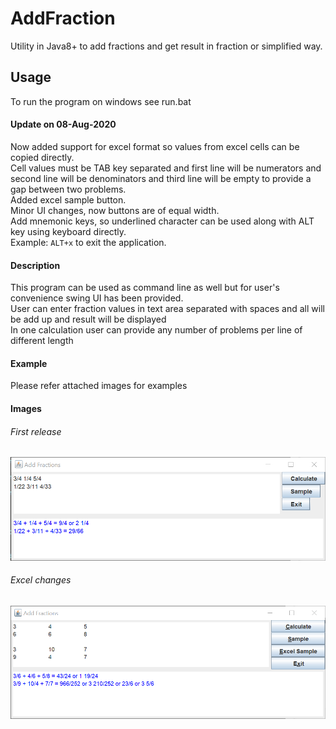 # AddFraction
Utility in Java8+ to add fractions and get result in fraction or simplified way.

## Usage<br>
To run the program on windows see run.bat<br>

#### Update on 08-Aug-2020<br>
Now added support for excel format so values from excel cells can be copied directly.<br>
Cell values must be TAB key separated and first line will be numerators and second line will be denominators and third line will be empty to provide a gap between two problems.<br>
Added excel sample button.<br>
Minor UI changes, now buttons are of equal width.<br>
Add mnemonic keys, so underlined character can be used along with ALT key using keyboard directly.<br>
Example: `ALT+x` to exit the application.<br>

#### Description<br>
This program can be used as command line as well but for user's convenience swing UI has been provided.<br>
User can enter fraction values in text area separated with spaces and all will be add up and result will be displayed<br>
In one calculation user can provide any number of problems per line of different length<br>

#### Example<br>
Please refer attached images for examples<br>

#### Images<br>
###### First release<br>
![Image of Yaktocat](https://github.com/svermaji/AddFraction/blob/master/add-fraction.png) 
###### Excel changes<br>
![Image of Yaktocat](https://github.com/svermaji/AddFraction/blob/master/add-fraction-excel.png) 
